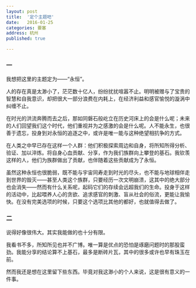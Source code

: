 ```yaml
---
layout: post
title:  '定个主题吧'
date:   2016-01-25
categories: 要塞
address: 杭州
published: true

---
```


### 一

我想把这里的主题定为——“永恒”。

人的存在真是太渺小了，茫茫数十亿人，纷纷扰扰喧嚣不止。明明被赠与了宝贵的智慧和自我意识，却把很大一部分浪费在内耗上，在经济利益和感官愉悦的漩涡中纠缠不止。

在时光的洪流奔腾而去之后，那如同磐石般屹立在历史河床上的会是什么呢；未来的人们回望我们这个时代，他们重视并为之感激的会是什么呢。人不能永生，也很善于遗忘，投身到对永恒的追逐之中，或许是唯一能与这种绝望相抗争的方式。

在人类之中早已存在这样一个人群：他们积极探索周边和自身，将所知所得分析、验证、加以淬炼。将自身心血贡献、分享，作为我们族群向上攀登的基石。我钦羡这样的人，他们为族群做出了贡献，也伴随着这些贡献成为了永恒。

虽然这种永恒也很脆弱，既不能与宇宙同寿走到时光的尽头，也不能与地球相伴走到世界的毁灭——甚至人类这个族群，只要经历一次文明崩溃，这其中的绝大部分也会消失——然而有什么关系呢，起码它们的存续会远超我们的生命。投身于这样的活动中，比起喂养人心的贪欲、追求感官的刺激、盲从社会的俗流，更能让我愉快。在没有完美选项的时候，只要这个选项比其他的都好，也就值得去做了。


### 二

说得好像很伟大。其实我能做的也十分有限。

我看书不多，所知所见也并不广博。唯一算是优点的恐怕是琢磨问题时的那股蛮劲。我能分享的结论算不上基石，最多是断砖片瓦，其中的很多或许也早有珠玉在前。

然而我还是想在这里留下些东西。毕竟对我这渺小的个人来说，这是很有意义的一件事。



<!--


大概是学生时代绞尽脑汁“挤”作文的余毒，现在写东西还是有事无巨细面面俱到的毛病——明明内容本身就已经够多了，再加上这转承启合的强迫症，产生的东西就更繁杂了。

-->